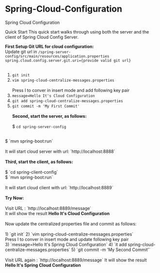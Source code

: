 # Spring-Cloud-Configuration
Spring Cloud Configuration

Quick Start
This quick start walks through using both the server and the client of Spring Cloud Config Server.

<b>First Setup Git URL for cloud configuration:</b><br>
Update git url in `/spring-server-config/src/main/resources/application.properties`
<br>
`spring.cloud.config.server.git.uri={provide valid git url}`
<br><br>
1) `git init`
2) `vim spring-cloud-centralize-messages.properties`
    <br><br>
    Press I to conver in insert mode and add following key pair
    <br>
3) `message=Hello It's Cloud Configuration`
4) `git add spring-cloud-centralize-messages.properties`
5) `git commit -m 'My First Commit'`
<br><br>
<b>Second, start the server, as follows:</b>
<br><br>
$ `cd spring-server-config`
<br>
$ `mvn spring-boot:run`
<br><br>
It will start cloud server with url: `http://localhost:8888`
<br><br>
<b>Third, start the client, as follows:</b>
<br><br>
$ `cd spring-client-config`
<br>
$ `mvn spring-boot:run`
<br><br>
It will start cloud client with url: `http://localhost:8889`
<br><br>
<b>Try Now:</b>
<br><br>
Visit URL : `http://localhost:8889/message`
<br>
It will show the result <b>Hello It's Cloud Configuration</b>
<br><br>
Now update the centralized properties file and commit as follows:
<br><br>
1) `git init`
2) `vim spring-cloud-centralize-messages.properties`
    <br>
    Press I to conver in insert mode and update following key pair
    <br>
3) `message=Hello It's Spring Cloud Configuration`
4) `it add spring-cloud-centralize-messages.properties`
5) `git commit -m 'My Second Commit'`
<br><br>
Visit URL again : `http://localhost:8889/message`
It will show the result <b>Hello It's Spring Cloud Configuration</b>

